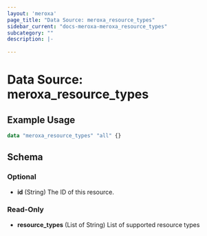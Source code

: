 ```yaml
---
layout: 'meroxa'
page_title: "Data Source: meroxa_resource_types"
sidebar_current: "docs-meroxa-meroxa_resource_types"
subcategory: ""
description: |-
  
---
```


# Data Source: meroxa_resource_types


## Example Usage
```terraform
data "meroxa_resource_types" "all" {}
```

<!-- schema generated by tfplugindocs -->
## Schema

### Optional

- **id** (String) The ID of this resource.

### Read-Only

- **resource_types** (List of String) List of supported resource types
